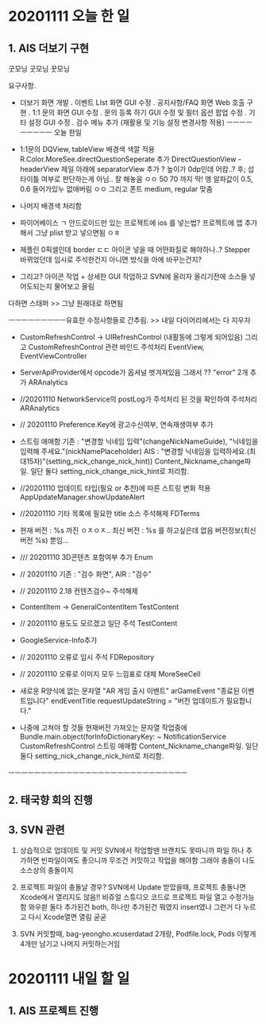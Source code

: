 # 20201111 오늘 한 일
## 1. AIS 더보기 구현
굿모닝 굿모닝 꿋모닝

요구사항. 
-  더보기 화면 개발 
  . 이벤트 LIst 화면 GUI 수정
  . 공지사항/FAQ 화면 Web 호출 구현
  . 1:1 문의 화면 GUI 수정 
  . 문의 등록 하기 GUI 수정 및 필터 옵션 팝업 수정
  . 기타 설정  GUI 수정 
  . 검수 메뉴 추가 (재활용 및 기능 설정 변경사항 적용)
ㅡㅡㅡㅡㅡㅡㅡㅡㅡ
오늘 한일  

- 1:1문의 
DQView, tableView 배경색 색깔 적용
R.Color.MoreSee.directQuestionSeperate 추가
DirectQuestionView - headerView 제일 아래에 separatorView 추가
? 높이가 0dp인데 어캄..?
후; 섭타이틀 여부로 판단하는게 아님.. 잘 해놓음 ㅇㅇ 50 70 까지 딱!
엥 알파값이 0.5, 0.6 들어가있누 없애버림 ㅇㅇ
그리고 폰트 medium, regular 맞춤

- 나머지
배경색 처리함

- 파이어베이스 ㄱ
안드로이드만 있는 프로젝트에 ios 를 넣는법?
프로젝트에 앱 추가해서 그냥 plist 받고 넣으면됨 ㅇㅎ

- 제플린
0픽셀인데 border  ㄷㄷ
아이콘 넣을 때 어떤화질로 해야하나..?
Stepper 바뀌었던데 임시로 주석한건지 아니면 방식을 아에 바꾸는건지?

- 그리고?
아이콘 작업 + 상세한 GUI 작업하고
SVN에 올리자
올리기전에 소스들 넣어도되는지 물어보고
올림

다하면 스태퍼 >> 그냥 원래대로 하면됨


ㅡㅡㅡㅡㅡㅡㅡㅡㅡ유효한 수정사항들로 간추림. >> 내일 다이어리에서는 다 지우자
- CustomRefreshControl -> UIRefreshControl (내활동에 그렇게 되어있음) 
그리고 CustomRefreshControl 관련 바인드 주석처리
EventView, EventViewController

- ServerApiProvider에서 opcode가 옵셔널 벗겨져있음
그래서 ?? "error" 2개 추가
ARAnalytics

- //20201110 NetworkService의 postLog가 주석처리 된 것을 확인하여 주석처리
ARAnalytics

- // 20201110 Preference.Key에 광고수신여부, 연속재생여부 추가

- 스트링 애매함
기존 : "변경할 닉네임 입력"(changeNickNameGuide), "닉네임을 입력해 주세요."(nickNamePlaceholder)
AIS : "변경할 닉네임을 입력하세요.(최대15자)"(setting_nick_change_nick_hint))
Content_Nickname_change파일.
일단 둘다 setting_nick_change_nick_hint로 처리함.

- //20201110 업데이트 타입(필요 or 추천)에 따른 스트링 변화 적용
AppUpdateManager.showUpdateAlert

- //20201110 기타 목록에 필요한 title 소스 주석해제
FDTerms

- 현재 버전 : %s 까진 ㅇㅈㅇㅈ..
최신 버전 : %s 를 하고싶은데 없음
버전정보(최신버전 %s) 뿐임...

- /// 20201110 3D콘텐츠 포함여부 추가
Enum
- // 20201110 기존 : "검수 화면", AIR : "검수"

- // 20201110 2.18 컨텐츠검수~ 주석해제

- ContentItem -> GeneralContentItem
TestContent
- // 20201110 용도도 모르겠고 일단 주석
TestContent

- GoogleService-Info추가

- // 20201110 오류로 임시 주석
FDRepository
- // 20201110 오류로 이미지 모두 느낌표로 대체
MoreSeeCell


* 새로운 R양식에 없는 문자열
  "AR 게임 출시 이벤트" arGameEvent
  "종료된 이벤트입니다" endEventTitle
  requestUpdateString = "버전 업데이트가 필요합니다."
  
* 나중에 고쳐야 할 것들
현재버전 가져오는 문자열 작업중에 Bundle.main.object(forInfoDictionaryKey: ~
NotificationService
CustomRefreshControl
스트링 애매함 Content_Nickname_change파일. 일단 둘다 setting_nick_change_nick_hint로 처리함.

ㅡㅡㅡㅡㅡㅡㅡㅡㅡㅡㅡㅡㅡㅡㅡㅡㅡㅡㅡㅡㅡㅡㅡㅡㅡㅡㅡㅡ

## 2. 태국향 회의 진행

## 3. SVN 관련
1. 상습적으로 업데이트 및 커밋
SVN에서 작업할땐 브랜치도 못따니까
파일 하나 추가하면 빈파일이여도 좋으니까 무조건 커밋하고 작업을 해야함
그래야 충돌이 나도 소스상의 충돌이지

2. 프로젝트 파일이 충돌날 경우?
SVN에서 Update 받았을때, 프로젝트 충돌나면 Xcode에서 열리지도 않음!!
비쥬얼 스튜디오 코드로 프로젝트 파일 열고 수정가능함 와우씓
둘다 추가된건 both, 하나만 추가된건 뭐였지 insert였나 그런거 다 누르고 다시 Xcode열면 열림 굳굳

3. SVN 커밋할때, bag-yeongho.xcuserdatad 2개랑, Podfile.lock, Pods 이렇게 4개만 남기고 나머지 커밋하는거임


# 20201111 내일 할 일
## 1. AIS 프로젝트 진행
